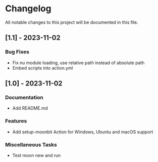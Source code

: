 # Changelog
All notable changes to this project will be documented in this file.

## [1.1] - 2023-11-02

### Bug Fixes

- Fix nu module loading, use relative path instead of absolute path
- Embed scripts into action.yml

## [1.0] - 2023-11-02

### Documentation

- Add README.md

### Features

- Add setup-moonbit Action for Windows, Ubuntu and macOS support

### Miscellaneous Tasks

- Test moon new and run

